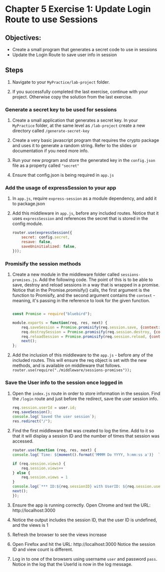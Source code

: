 # Chapter 5 Exercise 1: Update Login Route to use Sessions

## Objectives:
* Create a small program that generates a secret code to use in sessions
* Update the Login Route to save user info in session


## Steps 

1. Navigate to your `MyPractice/lab-project` folder.

1. If you successfully completed the last exercise, continue with your project. Otherwise copy the solution from the last exercise.


### Generate a secret key to be used for sessions
1. Create a small application that generates a secret key. In your `MyPractice` folder, at the same level as `/lab-project` create a new directory called `/generate-secret-key`

1. Create a very basic javascript program that requires the crypto package and uses it to generate a random string. Refer to the slides or documentation if you need more info.

1. Run your new program and store the generated key in the `config.json` file as a property called `"secret"`

1. Ensure that config.json is being required in `app.js`

### Add the usage of expressSession to your app
1. In `app.js`, require `express-session` as a module dependency, and add it to package.json 

1. Add this middleware in `app.js`, before any included routes. Notice that it uses `expressSession` and references the secret that is stored in the config module. 
    ``` javascript
	router.use(expressSession({
		secret: config.secret,
		resave: false,
		saveUninitialized: false,
	}));
    ```

### Promisify the session methods

1. Create a new module in the middleware folder called `sessions-promises.js`. Add the following code. The point of this is to be able to save, destroy and reload sessions in a way that is wrapped in a promise. Notice that in the Promise.promisify() calls, the first argument is the function to Promisify, and the second argument contains the `context` - meaning, it's passing in the reference to look for the given function.

	```javascript

	const Promise = require("bluebird");

	module.exports = function(req, res, next) {
		req.saveSession = Promise.promisify(req.session.save, {context: req.session});
		req.destroySession = Promise.promisify(req.session.destroy, {context: req.session});
		req.reloadSession = Promise.promisify(req.session.reload, {context: req.session});
		next();
	};
	```

1. Add the inclusion of this middleware to the `app.js` - before any of the included routes. This will ensure the req object is set with the new methods, and is available on middleware that follows.
	```router.use(require("./middleware/sessions-promises"));```

### Save the User info to the session once logged in

1. Open the `index.js` route in order to store information in the session. Find the `/login` route and just before the redirect, save the user session info.

	``` javascript
	req.session.userId = user.id;
	req.saveSession();
	console.log(`Saved the user session`);
	res.redirect("/");
	```

1. Find the first middleware that was created to log the time. Add to it so that it will display a session ID and the number of times that session was accessed. 
	``` javascript
	router.use(function (req, res, next) {
	console.log(`Time: ${moment().format('MMMM Do YYYY, h:mm:ss a')}  `);

	if (req.session.views) {
		req.session.views++
	} else {
		req.session.views = 1
	}
	console.log(`*** ID:${req.sessionID} with UserID: ${req.session.userId} has: req.session.views = ${req.session.views}`);
	next();
	});
	```

1. Ensure the app is running correctly. Open Chrome and test the URL: http://localhost:3000

1. Notice the output includes the session ID, that the user ID is undefined, and the views is 1

1. Refresh the browser to see the views increase

1. Open Firefox and hit the URL:   http://localhost:3000 Notice the session ID and view count is different.

1. Log in to one of the browsers using username `user` and password `pass`. Notice in the log that the UserId is now in the log message.

